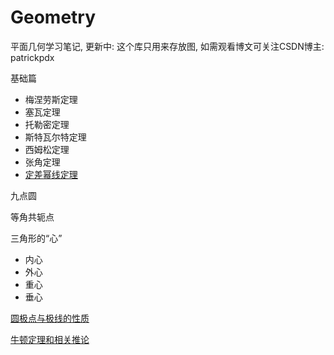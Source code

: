 # Geometry
平面几何学习笔记, 更新中: 这个库只用来存放图, 如需观看博文可关注CSDN博主: patrickpdx

基础篇

- 梅涅劳斯定理
- 塞瓦定理
- 托勒密定理
- 斯特瓦尔特定理
- 西姆松定理
- 张角定理 
- [定差幂线定理](https://blog.csdn.net/Jinyindao243052/article/details/125778245) 

九点圆

等角共轭点

三角形的“心”

- 内心
- 外心
- 重心
- 垂心

[圆极点与极线的性质](https://blog.csdn.net/Jinyindao243052/article/details/125802345)

[牛顿定理和相关推论](https://blog.csdn.net/Jinyindao243052/article/details/126112042)


